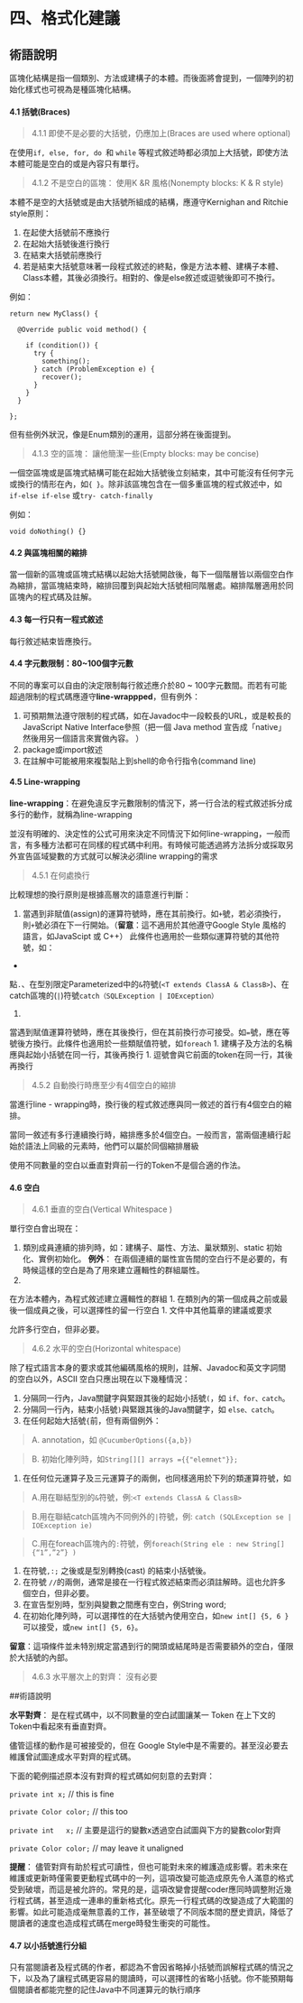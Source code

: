 # 四、格式化建議





## 術語說明

區塊化結構是指一個類別、方法或建構子的本體。而後面將會提到，一個陣列的初始化樣式也可視為是種區塊化結構。

#### **4.1 括號(Braces)**

>4.1.1 即使不是必要的大括號，仍應加上(Braces are used where optional)

在使用```if, else, for, do ```和 ```while``` 等程式敘述時都必須加上大括號，即使方法本體可能是空白的或是內容只有單行。

>4.1.2 不是空白的區塊： 使用K &R 風格(Nonempty blocks: K & R style)

本體不是空的大括號或是由大括號所組成的結構，應遵守Kernighan and Ritchie style原則：

1. 在起使大括號前不應換行
1. 在起始大括號後進行換行
1. 在結束大括號前應換行
1. 若是結束大括號意味著一段程式敘述的終點，像是方法本體、建構子本體、Class本體，其後必須換行。相對的、像是else敘述或逗號後即可不換行。

例如：

    return new MyClass() {

      @Override public void method() {
  
        if (condition()) {
          try {
            something();
          } catch (ProblemException e) {
            recover();
          }
        }
      }

    };

但有些例外狀況，像是Enum類別的運用，這部分將在後面提到。

>4.1.3 空的區塊： 讓他簡潔一些(Empty blocks: may be concise)

一個空區塊或是區塊式結構可能在起始大括號後立刻結束，其中可能沒有任何字元或換行的情形在內，如```{ }```。除非該區塊包含在一個多重區塊的程式敘述中，如```if-else if-else``` 或```try- catch-finally```

例如：

```void doNothing() {}```

#### **4.2 與區塊相關的縮排**

當一個新的區塊或區塊式結構以起始大括號開啟後，每下一個階層皆以兩個空白作為縮排，當區塊結束時，縮排回覆到與起始大括號相同階層處。縮排階層適用於同區塊內的程式碼及註解。

#### **4.3 每一行只有一程式敘述**

每行敘述結束皆應換行。

#### **4.4 字元數限制：80~100個字元數**

不同的專案可以自由的決定限制每行敘述應介於80 ~ 100字元數間。而若有可能超過限制的程式碼應遵守**line-wrappped**，但有例外：

1. 可預期無法遵守限制的程式碼，如在Javadoc中一段較長的URL，或是較長的JavaScript Native Interface參照（把一個 Java method 宣告成「native」然後用另一個語言來實做內容。
）
1. package或import敘述
1. 在註解中可能被用來複製貼上到shell的命令行指令(command line)

#### **4.5 Line-wrapping**


**line-wrapping**：在避免違反字元數限制的情況下，將一行合法的程式敘述拆分成多行的動作，就稱為line-wrapping

並沒有明確的、決定性的公式可用來決定不同情況下如何line-wrapping，一般而言，有多種方法都可在同樣的程式碼中利用。有時候可能透過將方法拆分或採取另外宣告區域變數的方式就可以解決必須line wrapping的需求

>4.5.1 在何處換行

比較理想的換行原則是根據高層次的語意進行判斷：

1. 當遇到非賦值(assign)的運算符號時，應在其前換行。如```+```號，若必須換行，則```+```號必須在下一行開始。（**留意**：這不適用於其他遵守Google Style 風格的語言，如JavaScipt 或 C++）
此條件也適用於一些類似運算符號的其他符號，如： 

 * 
點```.```、在型別限定Parameterized中的```&```符號(```<T extends ClassA & ClassB>```)、在catch區塊的(```|```)符號```catch（SQLException | IOException）```

1. 
當遇到賦值運算符號時，應在其後換行，但在其前換行亦可接受。如```=```號，應在等號後方換行。此條件也適用於一些類賦值符號，如```foreach```
1. 
建構子及方法的名稱應與起始小括號在同一行，其後再換行
1. 
逗號會與它前面的token在同一行，其後再換行

>4.5.2 自動換行時應至少有4個空白的縮排

當進行line - wrapping時，換行後的程式敘述應與同一敘述的首行有4個空白的縮排。

當同一敘述有多行連續換行時，縮排應多於4個空白。一般而言，當兩個連續行起始於語法上同級的元素時，他們可以屬於同個縮排層級

使用不同數量的空白以垂直對齊前一行的Token不是個合適的作法。

#### **4.6 空白**

>4.6.1 垂直的空白(Vertical Whitespace )

單行空白會出現在：

1. 類別成員連續的排列時，如：建構子、屬性、方法、巢狀類別、static 初始化、實例初始化。
**例外**： 在兩個連續的屬性宣告間的空白行不是必要的，有時候這樣的空白是為了用來建立邏輯性的群組屬性。
1. 
在方法本體內，為程式敘述建立邏輯性的群組
1. 
在類別內的第一個成員之前或最後一個成員之後，可以選擇性的留一行空白
1. 
文件中其他篇章的建議或要求

允許多行空白，但非必要。

>4.6.2 水平的空白(Horizontal whitespace)

除了程式語言本身的要求或其他編碼風格的規則，註解、Javadoc和英文字詞間的空白以外，ASCII 空白只應出現在以下幾種情況：

1. 分隔同一行內，Java關鍵字與緊跟其後的起始小括號```(```，如
```if、for、catch```。
1. 分隔同一行內，結束小括號```)```與緊跟其後的Java關鍵字，如
```else、catch```。
1. 在任何起始大括號```{```前，但有兩個例外：
 >A. annotation，如 ```@CucumberOptions({a,b})``` 

 >B. 初始化陣列時，如```String[][] arrays ={{"elemnet"}};```

1. 在任何位元運算子及三元運算子的兩側，也同樣適用於下列的類運算符號，如

  >A.用在聯結型別的```&```符號，例:```<T extends ClassA & ClassB>```
  
  >B.用在聯結catch區塊內不同例外的```|```符號，例: 
  >```catch (SQLException se | IOException ie)```
  
  >C.用在foreach區塊內的```:```符號，例```foreach(String ele : new String[] {“1”,”2”} )```
  
1. 在符號```,:;``` 之後或是型別轉換(cast) 的結束小括號後。
2. 在符號 ```//```的兩側，通常是接在一行程式敘述結束而必須註解時。這也允許多個空白，但非必要。
3. 在宣告型別時，型別與變數之間應有空白，例String word;
4. 在初始化陣列時，可以選擇性的在大括號內使用空白，如```new int[] {5, 6 }``` 可以接受，或```new int[] {5, 6}```。

 **留意**：這項條件並未特別規定當遇到行的開頭或結尾時是否需要額外的空白，僅限於大括號的內部。

>4.6.3 水平層次上的對齊： 沒有必要


##術語說明

**水平對齊**： 是在程式碼中，以不同數量的空白試圖讓某一 Token 在上下文的 Token中看起來有垂直對齊。

儘管這樣的動作是可被接受的，但在 Google Style中是不需要的。甚至沒必要去維護曾試圖達成水平對齊的程式碼。

下面的範例描述原本沒有對齊的程式碼如何刻意的去對齊：

 
```private int x;``` // this is fine

```private Color color;``` // this too

```private int   x;```     // 主要是這行的變數x透過空白試圖與下方的變數color對齊

```private Color color;```  // may leave it unaligned


**提醒**： 儘管對齊有助於程式可讀性，但也可能對未來的維護造成影響。若未來在維護或更新時僅需要更動程式碼中的一列，這項改變可能造成原先令人滿意的格式受到破壞，而這是被允許的。常見的是，這項改變會提醒coder應同時調整附近幾行程式碼，甚至造成一連串的重新格式化。原先一行程式碼的改變造成了大範圍的影響。如此可能造成毫無意義的工作，甚至破壞了不同版本間的歷史資訊，降低了閱讀者的速度也造成程式碼在merge時發生衝突的可能性。

#### **4.7 以小括號進行分組**

只有當閱讀者及程式碼的作者，都認為不會因省略掉小括號而誤解程式碼的情況之下，以及為了讓程式碼更容易的閱讀時，可以選擇性的省略小括號。你不能預期每個閱讀者都能完整的記住Java中不同運算元的執行順序